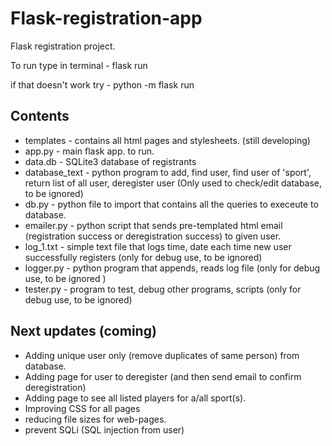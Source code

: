 # Flask-registration-app
Flask registration project.

To run type in terminal - flask run 


if that doesn't work try - python -m flask run

## Contents
- templates - contains all html pages and stylesheets. (still developing)
- app.py - main flask app. to run.
- data.db - SQLite3 database of registrants 
- database_text - python program to add, find user, find user of 'sport', return list of all user, deregister user (Only used to check/edit database, to be ignored)
- db.py - python file to import that contains all the queries to execeute to database.
- emailer.py - python script that sends pre-templated html email (registration success or deregistration success) to given user. 
- log_1.txt - simple text file that logs time, date each time new user successfully registers  (only for debug use, to be ignored)
- logger.py - python program that appends, reads log file (only for debug use, to be ignored )
- tester.py - program to test, debug other programs, scripts (only for debug use, to be ignored)

## Next updates (coming)
- Adding unique user only (remove duplicates of same person) from database.
- Adding page for user to deregister (and then send email to confirm deregistration)
- Adding page to see all listed players for a/all sport(s).
- Improving CSS for all pages
- reducing file sizes for web-pages.
- prevent SQLi (SQL injection from user)
